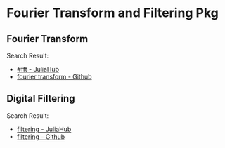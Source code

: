 # Fourier Transform and Filtering Pkg

## Fourier Transform
Search Result:
- [#fft - JuliaHub](https://juliahub.com/ui/Search?t=fft)
- [fourier transform - Github](https://github.com/search?q=fourier+transform+language%3AJulia+&type=repositories)

## Digital Filtering
Search Result:
- [filtering - JuliaHub](https://juliahub.com/ui/Search?q=filtering&type=packages)
- [filtering - Github](https://github.com/search?q=filtering+language%3AJulia+&type=repositories)
